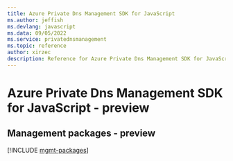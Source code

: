 ```yaml
---
title: Azure Private Dns Management SDK for JavaScript
ms.author: jeffish
ms.devlang: javascript
ms.data: 09/05/2022
ms.service: privatednsmanagement
ms.topic: reference
author: xirzec
description: Reference for Azure Private Dns Management SDK for JavaScript
---
```

# Azure Private Dns Management SDK for JavaScript - preview

## Management packages - preview
[!INCLUDE [mgmt-packages](private-dns-management-mgmt-index.md)]
